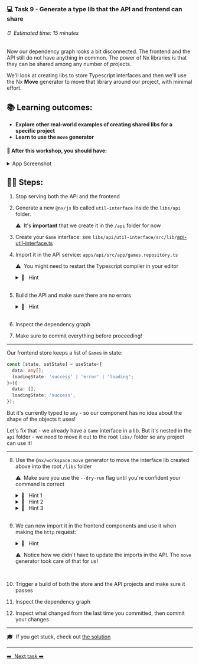 ### 💻 Task 9 - Generate a type lib that the API and frontend can share

###### ⏰ &nbsp;Estimated time: 15 minutes

Now our dependency graph looks a bit disconnected. The frontend and the API still do not have anything in common. The power of Nx libraries is that they can be shared among any number of projects.

We'll look at creating libs to store Typescript interfaces and then we'll use the Nx **Move** generator to move that library around our project, with minimal effort.

## 📚 Learning outcomes:

- **Explore other real-world examples of creating shared libs for a specific project**
- **Learn to use the `move` generator**

#### 📲 After this workshop, you should have:

<details>
  <summary>App Screenshot</summary>
  No change in how the app looks!
</details>

## 🏋️‍♀️ Steps:

1. Stop serving both the API and the frontend
   <br />

2. Generate a new `@nx/js` lib called `util-interface` inside the `libs/api` folder.

   ⚠️&nbsp;&nbsp;It's **important** that we create it in the `/api` folder for now
   <br />

3. Create your `Game` interface: see `libs/api/util-interface/src/lib/`[api-util-interface.ts](../../examples/task9/libs/api/util-interface/src/lib/api-util-interface.ts)
   <br />

4. Import it in the API service: `apps/api/src/app/games.repository.ts`

   ⚠️&nbsp;&nbsp;You might need to restart the Typescript compiler in your editor

   <details>
   <summary>🐳 &nbsp;&nbsp;Hint</summary>

   ```typescript
   import { Game } from '@bg-hoard/api/util-interface';
   const games: Game[] = [...];
   ```

   </details><br />

5. Build the API and make sure there are no errors

   <details>
   <summary>🐳 &nbsp;&nbsp;Hint</summary>

   ```shell
   nx build api
   ```

   </details><br />

6. Inspect the dependency graph
   <br />

7. Make sure to commit everything before proceeding!
   <br />

---

Our frontend store keeps a list of `Game`s in state:

```typescript
const [state, setState] = useState<{
  data: any[];
  loadingState: 'success' | 'error' | 'loading';
}>({
  data: [],
  loadingState: 'success',
});
```

But it's currently typed to `any` - so our component has no idea about the shape of the objects it uses!

Let's fix that - we already have a `Game` interface in a lib. But it's nested in the `api` folder - we need to move it out to the root `libs/` folder so any project can use it!

---

8.  Use the `@nx/workspace:move` generator to move the interface lib created above into the root `/libs` folder

    ⚠️&nbsp;&nbsp;Make sure you use the `--dry-run` flag until you're confident your command is correct

    <details>
    <summary>🐳 &nbsp;&nbsp;Hint 1</summary>
    <img src="../assets/lab2_cmds.png" alt="Nx generate cmd structure">
    </details>

    <details>
    <summary>🐳 &nbsp;&nbsp;Hint 2</summary>

    Use the `--help` command to figure out how to target a specific **project**
    Alternatively, check out the [docs](https://nx.dev/latest/react/react/move#move)

    </details>

    <details>

    <summary>🐳 &nbsp;&nbsp;Hint 3</summary>

    Your library name is `api-util-interface` - to move it to root, its new name needs to be `util-interface`

    </details><br />

9.  We can now import it in the frontend components and use it when making the `http` request:

    <details>
    <summary>🐳 &nbsp;&nbsp;Hint</summary>

    Frontend store shell app: `apps/store/src/app/app.tsx`

    ```typescript
    import { Game } from '@bg-hoard/util-interface';

    const [state, setState] = useState<{
      data: Game[];
      loadingState: 'success' | 'error' | 'loading';
    }>({
      data: [],
      loadingState: 'success',
    });
    ```

    ***

    Routed game detail component: `libs/store/feature-game-detail/src/lib/game-detail/game-detail.tsx`

    ```typescript
    const [state, setState] = useState<{
      data: Partial<Game>;
      loadingState: 'success' | 'error' | 'loading';
    }>({
      data: {},
      loadingState: 'success',
    });
    ```

    </details>

    ⚠️&nbsp;&nbsp;Notice how we didn't have to update the imports in the API. The `move` generator took care of that for us!

    <br />

10. Trigger a build of both the store and the API projects and make sure it passes
    <br />

11. Inspect the dependency graph
    <br />

12. Inspect what changed from the last time you committed, then commit your changes
    <br />

---

🎓&nbsp;&nbsp;If you get stuck, check out [the solution](SOLUTION.md)

---

[➡️ &nbsp;Next task ➡️](../task10/10-TASK.md)
